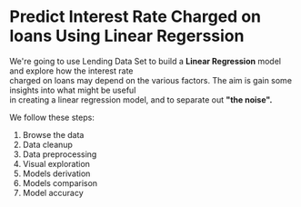  # Predict Interest Rate Charged on loans Using Linear Regerssion

We're going to use Lending Data Set to build a **Linear Regression** model and explore how the interest rate \
charged on loans may depend on the various factors. The aim is gain some insights into what might be useful \
in creating a linear regression model, and to separate out **"the noise".**

We follow these steps:

1.	Browse the data
2.	Data cleanup
3.	Data preprocessing
4.	Visual exploration
5.	Models derivation
6.	Models comparison
7.	Model accuracy
